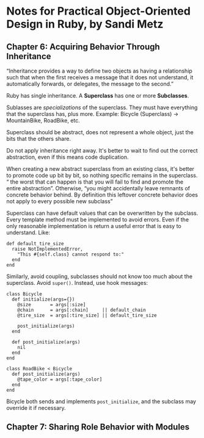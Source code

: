 # Notes for Practical Object-Oriented Design in Ruby, by Sandi Metz

## Chapter 6: Acquiring Behavior Through Inheritance

“Inheritance provides a way to define two objects as having a relationship such that when the first receives a message that it does not understand, it automatically forwards, or delegates, the message to the second.”

Ruby has single inheritance. A **Superclass** has one or more **Subclasses**.

Sublasses are _specializations_ of the superclass. They must have everything that the superclass has, plus more. Example: Bicycle (Superclass) -> MountainBike, RoadBike, etc.

Superclass should be abstract, does not represent a whole object, just the bits that the others share.

Do not apply inheritance right away. It's better to wait to find out the correct abstraction, even if this means code duplication.

When creating a new abstract superclass from an existing class, it's better to promote code up bit by bit, so nothing specific remains in the superclass. “ the worst that can happen is that you will fail to find and promote the entire abstraction”. Otherwise, “you might accidentally leave remnants of concrete behavior behind. By definition this leftover concrete behavior does not apply to every possible new subclass”

Superclass can have default values that can be overwritten by the subclass. Every template method must be implemented to avoid errors. Even if the only reasonable implementation is return a useful error that is easy to understand. Like:

```
def default_tire_size
  raise NotImplementedError,
    "This #{self.class} cannot respond to:"
  end
end
```

Similarly, avoid coupling, subclasses should not know too much about the superclass. Avoid `super()`. Instead, use hook messages:

```
class Bicycle
  def initialize(args={})
    @size       = args[:size]
    @chain      = args[:chain]     || default_chain
    @tire_size  = args[:tire_size] || default_tire_size

    post_initialize(args)   
  end

  def post_initialize(args)
    nil
  end
end

class RoadBike < Bicycle
  def post_initialize(args)
    @tape_color = args[:tape_color]
  end
end
```

Bicycle both sends and implements `post_initialize`, and the subclass may override it if necessary.

## Chapter 7: Sharing Role Behavior with Modules
